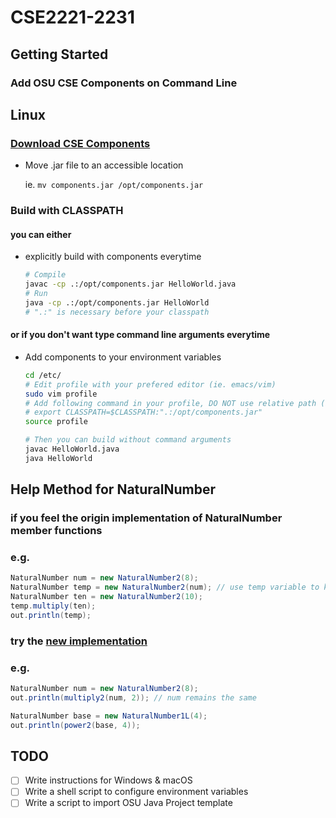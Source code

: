 # CSE2221-2231

## Getting Started
### Add OSU CSE Components on Command Line
## Linux
### [Download CSE Components](http://cse.osu.edu/software/common/components.jar)
* Move .jar file to an accessible location
  
  ie. `mv components.jar /opt/components.jar`

### Build with CLASSPATH
#### you can either
* explicitly build with components everytime
  
  ```bash
  # Compile
  javac -cp .:/opt/components.jar HelloWorld.java
  # Run
  java -cp .:/opt/components.jar HelloWorld
  # ".:" is necessary before your classpath
  ```
  
#### or if you don't want type command line arguments everytime
* Add components to your environment variables
  
  ```bash
  cd /etc/
  # Edit profile with your prefered editor (ie. emacs/vim)
  sudo vim profile
  # Add following command in your profile, DO NOT use relative path (ie. "../components.jar")
  # export CLASSPATH=$CLASSPATH:".:/opt/components.jar"
  source profile
  
  # Then you can build without command arguments
  javac HelloWorld.java
  java HelloWorld
  ```
  
## Help Method for NaturalNumber

### if you feel the origin implementation of NaturalNumber member functions

### e.g.
```java
NaturalNumber num = new NaturalNumber2(8);
NaturalNumber temp = new NaturalNumber2(num); // use temp variable to keep original unchanged
NaturalNumber ten = new NaturalNumber2(10);
temp.multiply(ten);
out.println(temp);
```

### try the [new implementation](./src/HelpMethods2.java)

### e.g.
```java
NaturalNumber num = new NaturalNumber2(8);
out.println(multiply2(num, 2)); // num remains the same

NaturalNumber base = new NaturalNumber1L(4);
out.println(power2(base, 4));
```

## TODO
- [ ] Write instructions for Windows & macOS
- [ ] Write a shell script to configure environment variables
- [ ] Write a script to import OSU Java Project template
